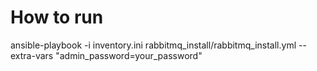 # How to run
ansible-playbook -i inventory.ini rabbitmq_install/rabbitmq_install.yml --extra-vars "admin_password=your_password"

